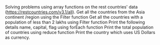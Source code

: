 Solving problems using array functions on the rest countries' data (https://restcountries.com/v3.1/all).
Get all the countries from the Asia continent /region using the Filter function
Get all the countries with a population of less than 2 lakhs using Filter function
Print the following details name, capital, flag using forEach function
Print the total population of countries using reduce function
Print the country which uses US Dollars as currency.
